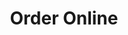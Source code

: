 ---
title: Order Online
options:
  pickup: 
    text: "Order Pickup"
    link: "https://www.clover.com/online-ordering/que-ricas"
  delivery1: 
    text: "Order GrubHub"
    link: "https://www.grubhub.com/restaurant/que-ricas-46-haddon-ave-haddon-township/6837624"

---